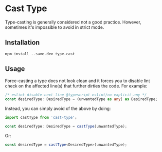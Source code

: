 # Cast Type

Type-casting is generally considered not a good practice. However, sometimes it's impossible to avoid in strict mode.

## Installation

```
npm install --save-dev type-cast
```

## Usage

Force-casting a type does not look clean and it forces you to disable lint check on the affected line(s) that further dirties the code. For example:

```typescript
/* eslint-disable-next-line @typescript-eslint/no-explicit-any */
const desiredType: DesiredType = (unwantedType as any) as DesiredType;
```

Instead, you can simply avoid of the above by doing:

```typescript
import castType from 'cast-type';

const desiredType: DesiredType = castType(unwantedType);
```

Or:

```typescript
const desiredType = castType<DesiredType>(unwantedType);
```
